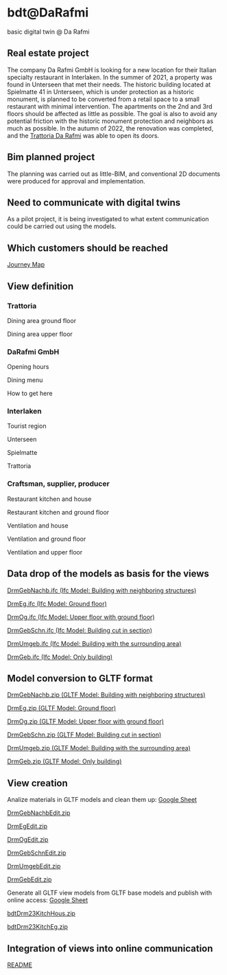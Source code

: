 # bdt@DaRafmi
basic digital twin @ Da Rafmi


## Real estate project
The company Da Rafmi GmbH is looking for a new location for their Italian specialty restaurant in Interlaken. In the summer of 2021, a property was found in Unterseen that met their needs. The historic building located at Spielmatte 41 in Unterseen, which is under protection as a historic monument, is planned to be converted from a retail space to a small restaurant with minimal intervention. The apartments on the 2nd and 3rd floors should be affected as little as possible. The goal is also to avoid any potential friction with the historic monument protection and neighbors as much as possible. In the autumn of 2022, the renovation was completed, and the [Trattoria Da Rafmi](https://www.darafmi.ch/index.html) was able to open its doors.


## Bim planned project
The planning was carried out as little-BIM, and conventional 2D documents were produced for approval and implementation.


## Need to communicate with digital twins
As a pilot project, it is being investigated to what extent communication could be carried out using the models.


## Which customers should be reached
[Journey Map](https://docs.google.com/presentation/d/1vEqTqFVFjLc-H--8S6njrydX2ncRLIFRBc6E45ga5vM/edit?usp=share_link)


## View definition

### Trattoria

Dining area ground floor
   
Dining area upper floor
   
### DaRafmi GmbH

Opening hours

Dining menu
   
How to get here

### Interlaken

Tourist region

Unterseen

Spielmatte

Trattoria

### Craftsman, supplier, producer

Restaurant kitchen and house

Restaurant kitchen and ground floor

Ventilation and house

Ventilation and ground floor

Ventilation and upper floor


## Data drop of the models as basis for the views

[DrmGebNachb.ifc (Ifc Model: Building with neighboring structures)](https://www.dropbox.com/s/gclt32t4x6sqobq/DrmGebNachb.ifc?dl=0)

[DrmEg.ifc (Ifc Model: Ground floor)](https://www.dropbox.com/s/92i00y657nfj21x/DrmEg.ifc?dl=0)

[DrmOg.ifc (Ifc Model: Upper floor with ground floor)](https://www.dropbox.com/s/awjkzst2ftcln5c/DrmOg.ifc?dl=0)

[DrmGebSchn.ifc (Ifc Model: Building cut in section)](https://www.dropbox.com/s/t7evmehx5fzc0cw/DrmGebSchn.ifc?dl=0)

[DrmUmgeb.ifc (Ifc Model: Building with the surrounding area)](https://www.dropbox.com/s/i8hrc6ackbzmid3/DrmUmgeb.ifc?dl=0)

[DrmGeb.ifc (Ifc Model: Only building)](https://www.dropbox.com/s/xfrawd5geucx8e2/DrmGeb.ifc?dl=0)


## Model conversion to GLTF format

[DrmGebNachb.zip (GLTF Model: Building with neighboring structures)](https://www.dropbox.com/s/81sunu3tzj3hhfw/DrmGebNachb.zip?dl=0)

[DrmEg.zip (GLTF Model: Ground floor)](https://www.dropbox.com/s/hkl91mtpxjwp25n/DrmEg.zip?dl=0)

[DrmOg.zip (GLTF Model: Upper floor with ground floor)](https://www.dropbox.com/s/qc89smv7x0ycf95/DrmOg.zip?dl=0)

[DrmGebSchn.zip (GLTF Model: Building cut in section)](https://www.dropbox.com/s/7bc69ahey0eyksl/DrmGebSchn.zip?dl=0)

[DrmUmgeb.zip (GLTF Model: Building with the surrounding area)](https://www.dropbox.com/s/6y85s8vpgwxj98q/DrmUmgeb.zip?dl=0)

[DrmGeb.zip (GLTF Model: Only building)](https://www.dropbox.com/s/g2luk0ret0b9qye/DrmGeb.zip?dl=0)


## View creation

Analize materials in GLTF models and clean them up: [Google Sheet](https://docs.google.com/spreadsheets/d/1_rzlkOxh58FkYKQ9DBiu0p2w31k-qU1KdCVuO-w2Z_A/edit?usp=share_link)

[DrmGebNachbEdit.zip](https://www.dropbox.com/s/hny8b6dx6zw4ag5/DrmGebNachbEdit.zip?dl=0)

[DrmEgEdit.zip](https://www.dropbox.com/s/81q3xcxmbb64r1u/DrmEgEdit.zip?dl=0)

[DrmOgEdit.zip](https://www.dropbox.com/s/erpu9qprouf3d07/DrmOgEdit.zip?dl=0)

[DrmGebSchnEdit.zip](https://www.dropbox.com/s/d8np0rt3tzq3ej3/DrmGebSchnEdit.zip?dl=0)

[DrmUmgebEdit.zip](https://www.dropbox.com/s/ix9vx3ehh6fgkkc/DrmUmgebEdit.zip?dl=0)

[DrmGebEdit.zip](https://www.dropbox.com/s/b7ugtkf6utadxmb/DrmGebEdit.zip?dl=0)

Generate all GLTF view models from GLTF base models and publish with online access: [Google Sheet]()

[bdtDrm23KitchHous.zip](https://www.dropbox.com/s/xxjube54uwedk17/bdtDrm23KitchHous.zip?dl=0)

[bdtDrm23KitchEg.zip](https://www.dropbox.com/s/i9tk2axg5y7hbmf/bdtDrm23KitchEg.zip?dl=0)


## Integration of views into online communication


[README](https://github.com/ulrich3110/BDT-e/blob/main/README.md)
